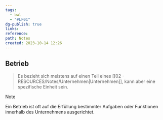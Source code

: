 ```yaml
---
tags:
  - bwl
  - "#LF01"
dg-publish: true
links: 
reference: 
path: Notes
created: 2023-10-14 12:26
---
```

## Betrieb 
> Es bezieht sich meistens auf einen Teil eines [[02 - RESOURCES/Notes/Unternehmen\|Unternehmen]], kann aber eine spezifische Einheit sein.


> [!note] 
> Ein Betrieb ist oft auf die Erfüllung bestimmter Aufgaben oder Funktionen innerhalb des Unternehmens ausgerichtet.
